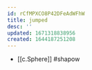 ```yaml
---
id: rCfMPXCO8P42DFeAdWFhW
title: jumped
desc: ''
updated: 1671318838956
created: 1644187251208
---
```


- [[c.Sphere]] #shapow
